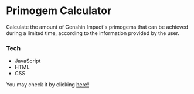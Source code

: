 # Primogem Calculator

<p> Calculate the amount of Genshin Impact's primogems that can be achieved during a limited time, according to the information provided by the user. </p>

### Tech

- JavaScript
- HTML
- CSS



 You may check it by clicking <a href="https://m0nicavaz.github.io/GenshinCalc/"> here! </a>
